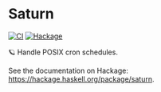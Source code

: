 # Saturn

[![CI](https://github.com/tfausak/saturn/actions/workflows/ci.yml/badge.svg)](https://github.com/tfausak/saturn/actions/workflows/ci.yml)
[![Hackage](https://badgen.net/hackage/v/saturn)](https://hackage.haskell.org/package/saturn)

:ringed_planet: Handle POSIX cron schedules.

See the documentation on Hackage: <https://hackage.haskell.org/package/saturn>.
